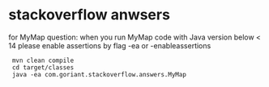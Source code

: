 # stackoverflow anwsers

for MyMap question: when you run MyMap code with Java version below < 14 please enable assertions by flag -ea or -enableassertions

```
 mvn clean compile
 cd target/classes
 java -ea com.goriant.stackoverflow.answers.MyMap
```
